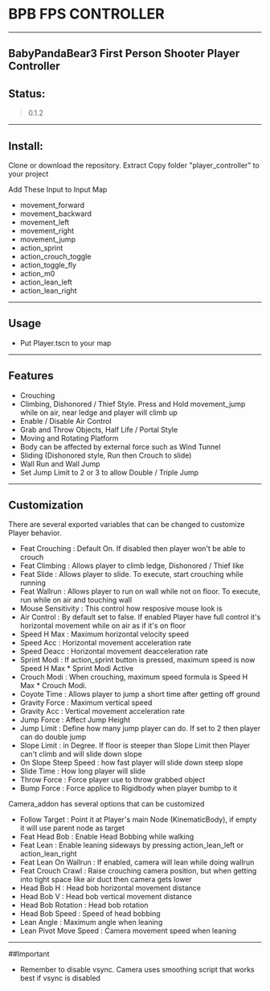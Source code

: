 # BPB FPS CONTROLLER
------------------------------------
BabyPandaBear3 First Person Shooter Player Controller
------------------------------------
## Status:
> 0.1.2
------------------------------------
## Install:
Clone or download the repository. Extract
Copy folder "player_controller" to your project
 
Add These Input to Input Map
- movement_forward
- movement_backward
- movement_left
- movement_right
- movement_jump
- action_sprint
- action_crouch_toggle
- action_toggle_fly
- action_m0
- action_lean_left
- action_lean_right
------------------------------------
## Usage
- Put Player.tscn to your map
------------------------------------
## Features
- Crouching
- Climbing, Dishonored / Thief Style. Press and Hold movement_jump while on air, near ledge and player will climb up
- Enable / Disable Air Control
- Grab and Throw Objects, Half Life / Portal Style
- Moving and Rotating Platform
- Body can be affected by external force such as Wind Tunnel
- Sliding (Dishonored style, Run then Crouch to slide)
- Wall Run and Wall Jump
- Set Jump Limit to 2 or 3 to allow Double / Triple Jump
------------------------------------
## Customization
There are several exported variables that can be changed to customize Player behavior. 

- Feat Crouching : Default On. If disabled then player won't be able to crouch
- Feat Climbing : Allows player to climb ledge, Dishonored / Thief like
- Feat Slide : Allows player to slide. To execute, start crouching while running
- Feat Wallrun : Allows player to run on wall while not on floor. To execute, run while on air and touching wall
- Mouse Sensitivity : This control how resposive mouse look is
- Air Control : By default set to false. If enabled Player have full control it's horizontal movement while on air as if it's on floor
- Speed H Max : Maximum horizontal velocity speed
- Speed Acc : Horizontal movement acceleration rate
- Speed Deacc : Horizontal movement deacceleration rate
- Sprint Modi : If action_sprint button is pressed,  maximum speed is now Speed H Max * Sprint Modi Active
- Crouch Modi : When crouching, maximum speed formula is Speed H Max * Crouch Modi.
- Coyote Time : Allows player to jump a short time after getting off ground
- Gravity Force : Maximum vertical speed
- Gravity Acc : Vertical movement acceleration rate
- Jump Force : Affect Jump Height
- Jump Limit : Define how many jump player can do. If set to 2 then player can do double jump
- Slope Limit : in Degree. If floor is steeper than Slope Limit then Player can't climb and will slide down slope
- On Slope Steep Speed : how fast player will slide down steep slope
- Slide Time : How long player will slide 
- Throw Force : Force player use to throw grabbed object
- Bump Force : Force applice to Rigidbody when player bumbp to it

Camera_addon has several options that can be customized
- Follow Target : Point it at Player's main Node (KinematicBody), if empty it will use parent node as target
- Feat Head Bob : Enable Head Bobbing while walking
- Feat Lean : Enable leaning sideways by pressing action_lean_left or action_lean_right
- Feat Lean On Wallrun : If enabled, camera will lean while doing wallrun
- Feat Crouch Crawl : Raise crouching camera position, but when getting into tight space like air duct then camera gets lower
- Head Bob H : Head bob horizontal movement distance
- Head Bob V : Head bob vertical movement distance
- Head Bob Rotation : Head bob rotation
- Head Bob Speed : Speed of head bobbing
- Lean Angle : Maximum angle when leaning
- Lean Pivot Move Speed : Camera movement speed when leaning
------------------------------------

##Important
- Remember to disable vsync. Camera uses smoothing script that works best if vsync is disabled






